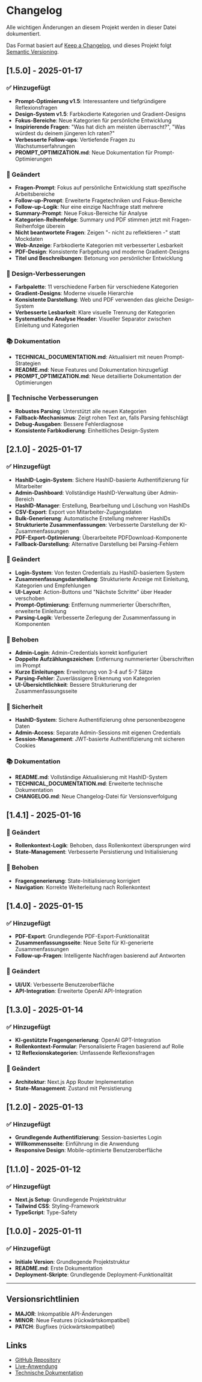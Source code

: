 # Changelog

Alle wichtigen Änderungen an diesem Projekt werden in dieser Datei dokumentiert.

Das Format basiert auf [Keep a Changelog](https://keepachangelog.com/de/1.0.0/),
und dieses Projekt folgt [Semantic Versioning](https://semver.org/spec/v2.0.0.html).

## [1.5.0] - 2025-01-17

### ✅ Hinzugefügt
- **Prompt-Optimierung v1.5**: Interessantere und tiefgründigere Reflexionsfragen
- **Design-System v1.5**: Farbkodierte Kategorien und Gradient-Designs
- **Fokus-Bereiche**: Neue Kategorien für persönliche Entwicklung
- **Inspirierende Fragen**: "Was hat dich am meisten überrascht?", "Was würdest du deinem jüngeren Ich raten?"
- **Verbesserte Follow-ups**: Vertiefende Fragen zu Wachstumserfahrungen
- **PROMPT_OPTIMIZATION.md**: Neue Dokumentation für Prompt-Optimierungen

### 🔧 Geändert
- **Fragen-Prompt**: Fokus auf persönliche Entwicklung statt spezifische Arbeitsbereiche
- **Follow-up-Prompt**: Erweiterte Fragetechniken und Fokus-Bereiche
- **Follow-up-Logik**: Nur eine einzige Nachfrage statt mehrere
- **Summary-Prompt**: Neue Fokus-Bereiche für Analyse
- **Kategorien-Reihenfolge**: Summary und PDF stimmen jetzt mit Fragen-Reihenfolge überein
- **Nicht beantwortete Fragen**: Zeigen "- nicht zu reflektieren -" statt Mockdaten
- **Web-Anzeige**: Farbkodierte Kategorien mit verbesserter Lesbarkeit
- **PDF-Design**: Konsistente Farbgebung und moderne Gradient-Designs
- **Titel und Beschreibungen**: Betonung von persönlicher Entwicklung

### 🎨 Design-Verbesserungen
- **Farbpalette**: 11 verschiedene Farben für verschiedene Kategorien
- **Gradient-Designs**: Moderne visuelle Hierarchie
- **Konsistente Darstellung**: Web und PDF verwenden das gleiche Design-System
- **Verbesserte Lesbarkeit**: Klare visuelle Trennung der Kategorien
- **Systematische Analyse Header**: Visueller Separator zwischen Einleitung und Kategorien

### 📚 Dokumentation
- **TECHNICAL_DOCUMENTATION.md**: Aktualisiert mit neuen Prompt-Strategien
- **README.md**: Neue Features und Dokumentation hinzugefügt
- **PROMPT_OPTIMIZATION.md**: Neue detaillierte Dokumentation der Optimierungen

### 🔧 Technische Verbesserungen
- **Robustes Parsing**: Unterstützt alle neuen Kategorien
- **Fallback-Mechanismus**: Zeigt rohen Text an, falls Parsing fehlschlägt
- **Debug-Ausgaben**: Bessere Fehlerdiagnose
- **Konsistente Farbkodierung**: Einheitliches Design-System

## [2.1.0] - 2025-01-17

### ✅ Hinzugefügt
- **HashID-Login-System**: Sichere HashID-basierte Authentifizierung für Mitarbeiter
- **Admin-Dashboard**: Vollständige HashID-Verwaltung über Admin-Bereich
- **HashID-Manager**: Erstellung, Bearbeitung und Löschung von HashIDs
- **CSV-Export**: Export von Mitarbeiter-Zugangsdaten
- **Bulk-Generierung**: Automatische Erstellung mehrerer HashIDs
- **Strukturierte Zusammenfassungen**: Verbesserte Darstellung der KI-Zusammenfassungen
- **PDF-Export-Optimierung**: Überarbeitete PDFDownload-Komponente
- **Fallback-Darstellung**: Alternative Darstellung bei Parsing-Fehlern

### 🔧 Geändert
- **Login-System**: Von festen Credentials zu HashID-basiertem System
- **Zusammenfassungsdarstellung**: Strukturierte Anzeige mit Einleitung, Kategorien und Empfehlungen
- **UI-Layout**: Action-Buttons und "Nächste Schritte" über Header verschoben
- **Prompt-Optimierung**: Entfernung nummerierter Überschriften, erweiterte Einleitung
- **Parsing-Logik**: Verbesserte Zerlegung der Zusammenfassung in Komponenten

### 🐛 Behoben
- **Admin-Login**: Admin-Credentials korrekt konfiguriert
- **Doppelte Aufzählungszeichen**: Entfernung nummerierter Überschriften im Prompt
- **Kurze Einleitungen**: Erweiterung von 3-4 auf 5-7 Sätze
- **Parsing-Fehler**: Zuverlässigere Erkennung von Kategorien
- **UI-Übersichtlichkeit**: Bessere Strukturierung der Zusammenfassungsseite

### 🔐 Sicherheit
- **HashID-System**: Sichere Authentifizierung ohne personenbezogene Daten
- **Admin-Access**: Separate Admin-Sessions mit eigenen Credentials
- **Session-Management**: JWT-basierte Authentifizierung mit sicheren Cookies

### 📚 Dokumentation
- **README.md**: Vollständige Aktualisierung mit HashID-System
- **TECHNICAL_DOCUMENTATION.md**: Erweiterte technische Dokumentation
- **CHANGELOG.md**: Neue Changelog-Datei für Versionsverfolgung

## [1.4.1] - 2025-01-16

### 🔧 Geändert
- **Rollenkontext-Logik**: Behoben, dass Rollenkontext übersprungen wird
- **State-Management**: Verbesserte Persistierung und Initialisierung

### 🐛 Behoben
- **Fragengenerierung**: State-Initialisierung korrigiert
- **Navigation**: Korrekte Weiterleitung nach Rollenkontext

## [1.4.0] - 2025-01-15

### ✅ Hinzugefügt
- **PDF-Export**: Grundlegende PDF-Export-Funktionalität
- **Zusammenfassungsseite**: Neue Seite für KI-generierte Zusammenfassungen
- **Follow-up-Fragen**: Intelligente Nachfragen basierend auf Antworten

### 🔧 Geändert
- **UI/UX**: Verbesserte Benutzeroberfläche
- **API-Integration**: Erweiterte OpenAI API-Integration

## [1.3.0] - 2025-01-14

### ✅ Hinzugefügt
- **KI-gestützte Fragengenerierung**: OpenAI GPT-Integration
- **Rollenkontext-Formular**: Personalisierte Fragen basierend auf Rolle
- **12 Reflexionskategorien**: Umfassende Reflexionsfragen

### 🔧 Geändert
- **Architektur**: Next.js App Router Implementation
- **State-Management**: Zustand mit Persistierung

## [1.2.0] - 2025-01-13

### ✅ Hinzugefügt
- **Grundlegende Authentifizierung**: Session-basiertes Login
- **Willkommensseite**: Einführung in die Anwendung
- **Responsive Design**: Mobile-optimierte Benutzeroberfläche

## [1.1.0] - 2025-01-12

### ✅ Hinzugefügt
- **Next.js Setup**: Grundlegende Projektstruktur
- **Tailwind CSS**: Styling-Framework
- **TypeScript**: Type-Safety

## [1.0.0] - 2025-01-11

### ✅ Hinzugefügt
- **Initiale Version**: Grundlegende Projektstruktur
- **README.md**: Erste Dokumentation
- **Deployment-Skripte**: Grundlegende Deployment-Funktionalität

---

## Versionsrichtlinien

- **MAJOR**: Inkompatible API-Änderungen
- **MINOR**: Neue Features (rückwärtskompatibel)
- **PATCH**: Bugfixes (rückwärtskompatibel)

## Links

- [GitHub Repository](https://github.com/Dubaiali/Omnireflect)
- [Live-Anwendung](https://reflect.omni-scient.com)
- [Technische Dokumentation](TECHNICAL_DOCUMENTATION.md) 